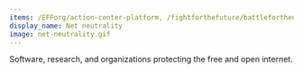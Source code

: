 ```yaml
---
items: /EFForg/action-center-platform, /fightforthefuture/battleforthenet, /fightforthefuture/battleforthenet-widget, /mariechatfield/call-my-congress, /mozilla/advocacy.mozilla.org, /panxzz/NN-blackout, /j2kao/fcc_nn_research, /berkmancenter/internet_monitor
display_name: Net neutrality
image: net-neutrality.gif
---
```

Software, research, and organizations protecting the free and open internet.
